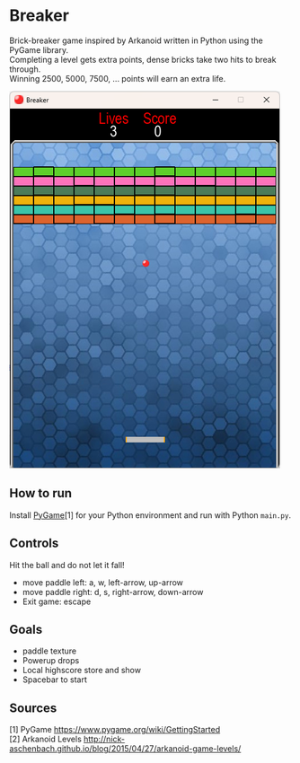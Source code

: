 # Breaker
Brick-breaker game inspired by Arkanoid written in Python using the PyGame library.  
Completing a level gets extra points, dense bricks take two hits to break through.  
Winning 2500, 5000, 7500, ... points will earn an extra life.  

![Gameplay Demo](gameplay.png)

## How to run
Install [PyGame](https://www.pygame.org/wiki/GettingStarted)[1] for your Python environment and run with Python `main.py`.

## Controls
Hit the ball and do not let it fall!
- move paddle left: a, w, left-arrow, up-arrow
- move paddle right: d, s, right-arrow, down-arrow
- Exit game: escape

## Goals
- paddle texture
- Powerup drops
- Local highscore store and show
- Spacebar to start

## Sources
[1] PyGame https://www.pygame.org/wiki/GettingStarted  
[2] Arkanoid Levels http://nick-aschenbach.github.io/blog/2015/04/27/arkanoid-game-levels/
